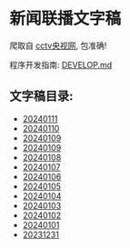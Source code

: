  # 新闻联播文字稿

爬取自 [cctv央视网](https://tv.cctv.com/), 包准确!

程序开发指南: [DEVELOP.md](./DEVELOP.md)

## 文字稿目录: 

<!-- INSERT -->
- [20240111](./news/20240111.md)
- [20240110](./news/20240110.md)
- [20240109](./news/20240109.md)
- [20240109](./news/20240109.md)
- [20240108](./news/20240108.md)
- [20240107](./news/20240107.md)
- [20240106](./news/20240106.md)
- [20240105](./news/20240105.md)
- [20240104](./news/20240104.md)
- [20240103](./news/20240103.md)
- [20240102](./news/20240102.md)
- [20240101](./news/20240101.md)
- [20231231](./news/20231231.md)
